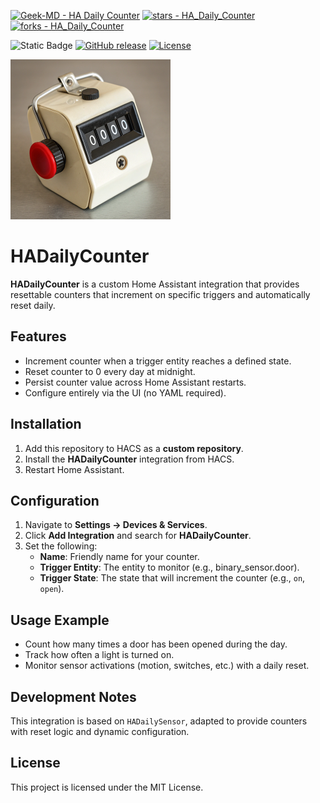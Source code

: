 [![Geek-MD - HA Daily Counter](https://img.shields.io/static/v1?label=Geek-MD&message=HA_Daily_Counter&color=blue&logo=github)](https://github.com/Geek-MD/HA_Daily_Counter "Go to GitHub repo")
[![stars - HA_Daily_Counter](https://img.shields.io/github/stars/Geek-MD/HA_Daily_Counter?style=social)](https://github.com/Geek-MD/HA_Daily_Counter)
[![forks - HA_Daily_Counter](https://img.shields.io/github/forks/Geek-MD/HA_Daily_Counter?style=social)](https://github.com/Geek-MD/HA_Daily_Counter)

![Static Badge](https://img.shields.io/badge/custom_repository-HACS-blue)
[![GitHub release](https://img.shields.io/github/release/Geek-MD/HA_Daily_Counter?include_prereleases=&sort=semver&color=blue)](https://github.com/Geek-MD/HA_Daily_Counter/releases/)
[![License](https://img.shields.io/badge/License-MIT-blue)](#license)

![](https://github.com/Geek-MD/HADailyCounter/blob/develop/icon.png)

# HADailyCounter

**HADailyCounter** is a custom Home Assistant integration that provides resettable counters that increment on specific triggers and automatically reset daily.

## Features
- Increment counter when a trigger entity reaches a defined state.
- Reset counter to 0 every day at midnight.
- Persist counter value across Home Assistant restarts.
- Configure entirely via the UI (no YAML required).

## Installation

1. Add this repository to HACS as a **custom repository**.
2. Install the **HADailyCounter** integration from HACS.
3. Restart Home Assistant.

## Configuration

1. Navigate to **Settings → Devices & Services**.
2. Click **Add Integration** and search for **HADailyCounter**.
3. Set the following:
   - **Name**: Friendly name for your counter.
   - **Trigger Entity**: The entity to monitor (e.g., binary_sensor.door).
   - **Trigger State**: The state that will increment the counter (e.g., `on`, `open`).

## Usage Example

- Count how many times a door has been opened during the day.
- Track how often a light is turned on.
- Monitor sensor activations (motion, switches, etc.) with a daily reset.

## Development Notes

This integration is based on `HADailySensor`, adapted to provide counters with reset logic and dynamic configuration.

## License

This project is licensed under the MIT License.
